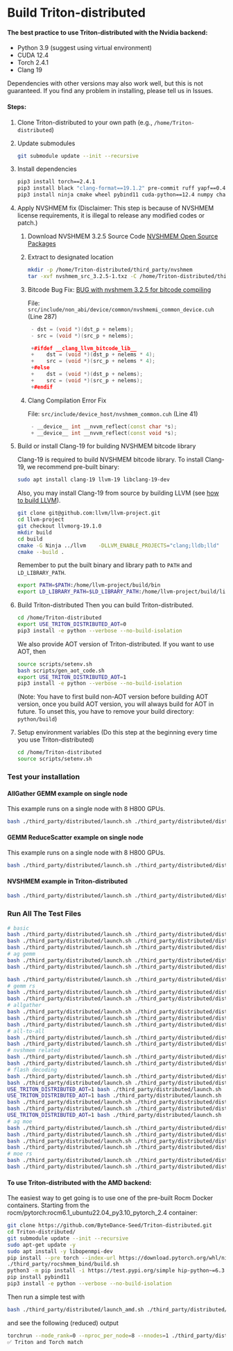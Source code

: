 # Build Triton-distributed

#### The best practice to use Triton-distributed with the Nvidia backend:
- Python 3.9 (suggest using virtual environment)
- CUDA 12.4
- Torch 2.4.1
- Clang 19

Dependencies with other versions may also work well, but this is not guaranteed. If you find any problem in installing, please tell us in Issues.

#### Steps:
1. Clone Triton-distributed to your own path (e.g., `/home/Triton-distributed`)
2. Update submodules
    ```sh
    git submodule update --init --recursive
    ```
3. Install dependencies
    ```sh
    pip3 install torch==2.4.1
    pip3 install black "clang-format==19.1.2" pre-commit ruff yapf==0.43
    pip3 install ninja cmake wheel pybind11 cuda-python==12.4 numpy chardet pytest
    ```
4. Apply NVSHMEM fix
(Disclaimer: This step is because of NVSHMEM license requirements, it is illegal to release any modified codes or patch.)

    1. Download NVSHMEM 3.2.5 Source Code [NVSHMEM Open Source Packages](https://developer.nvidia.com/downloads/assets/secure/nvshmem/nvshmem_src_3.2.5-1.txz)
    2. Extract to designated location
        ```sh
        mkdir -p /home/Triton-distributed/third_party/nvshmem
        tar -xvf nvshmem_src_3.2.5-1.txz -C /home/Triton-distributed/third_party/nvshmem/ --strip-components=1
        ```
    3. Bitcode Bug Fix: [BUG with nvshmem 3.2.5 for bitcode compiling](https://forums.developer.nvidia.com/t/bug-with-nvshmem-3-2-5-for-bitcode-compiling/327847)

       File: ```src/include/non_abi/device/common/nvshmemi_common_device.cuh``` (Line 287)
       ```cpp
        - dst = (void *)(dst_p + nelems);
        - src = (void *)(src_p + nelems);

        +#ifdef __clang_llvm_bitcode_lib__
        +    dst = (void *)(dst_p + nelems * 4);
        +    src = (void *)(src_p + nelems * 4);
        +#else
        +    dst = (void *)(dst_p + nelems);
        +    src = (void *)(src_p + nelems);
        +#endif
        ```
    4. Clang Compilation Error Fix

       File: ```src/include/device_host/nvshmem_common.cuh``` (Line 41)
       ```cpp
        - __device__ int __nvvm_reflect(const char *s);
        + __device__ int __nvvm_reflect(const void *s);
       ```

5. Build or install Clang-19 for building NVSHMEM bitcode library

    Clang-19 is required to build NVSHMEM bitcode library. To install Clang-19, we recommend pre-built binary:
    ```sh
    sudo apt install clang-19 llvm-19 libclang-19-dev
    ```
    Also, you may install Clang-19 from source by building LLVM (see [how to build LLVM](https://llvm.org/docs/CMake.html)).
    ```sh
    git clone git@github.com:llvm/llvm-project.git
    cd llvm-project
    git checkout llvmorg-19.1.0
    mkdir build
    cd build
    cmake -G Ninja ../llvm    -DLLVM_ENABLE_PROJECTS="clang;lldb;lld"    -DLLVM_BUILD_EXAMPLES=ON    -DLLVM_TARGETS_TO_BUILD="Native;NVPTX;AMDGPU"    -DCMAKE_BUILD_TYPE=Release    -DLLVM_ENABLE_ASSERTIONS=ON    -DMLIR_ENABLE_BINDINGS_PYTHON=ON  -DCMAKE_BUILD_TYPE=Release
    cmake --build .
    ```
    Remember to put the built binary and library path to `PATH` and `LD_LIBRARY_PATH`.
    ```sh
    export PATH=$PATH:/home/llvm-project/build/bin
    export LD_LIBRARY_PATH=$LD_LIBRARY_PATH:/home/llvm-project/build/lib
    ```

6. Build Triton-distributed
    Then you can build Triton-distributed.
    ```sh
    cd /home/Triton-distributed
    export USE_TRITON_DISTRIBUTED_AOT=0
    pip3 install -e python --verbose --no-build-isolation
    ```

    We also provide AOT version of Triton-distributed. If you want to use AOT, then
    ```sh
    source scripts/setenv.sh
    bash scripts/gen_aot_code.sh
    export USE_TRITON_DISTRIBUTED_AOT=1
    pip3 install -e python --verbose --no-build-isolation
    ```
    (Note: You have to first build non-AOT version before building AOT version, once you build AOT version, you will always build for AOT in future. To unset this, you have to remove your build directory: `python/build`)
6. Setup environment variables (Do this step at the beginning every time you use Triton-distributed)
    ```sh
    cd /home/Triton-distributed
    source scripts/setenv.sh
    ```

### Test your installation
#### AllGather GEMM example on single node
This example runs on a single node with 8 H800 GPUs.
```sh
bash ./third_party/distributed/launch.sh ./third_party/distributed/distributed/test/nvidia/test_ag_gemm_intra_node.py --case correctness_tma
```
#### GEMM ReduceScatter example on single node
This example runs on a single node with 8 H800 GPUs.
```sh
bash ./third_party/distributed/launch.sh ./third_party/distributed/distributed/test/nvidia/test_gemm_rs_multi_node.py 8192 8192 29568
```
#### NVSHMEM example in Triton-distributed
```sh
bash ./third_party/distributed/launch.sh ./third_party/distributed/distributed/test/nvidia/test_nvshmem_api.py
```

### Run All The Test Files
```sh
# basic
bash ./third_party/distributed/launch.sh ./third_party/distributed/distributed/test/test_distributed_wait.py --case correctness
bash ./third_party/distributed/launch.sh ./third_party/distributed/distributed/test/test_distributed_wait.py --case correctness_tma
bash ./third_party/distributed/launch.sh ./third_party/distributed/distributed/test/test_distributed_wait.py --case correctness_tma_multi_barrier
# ag gemm
bash ./third_party/distributed/launch.sh ./third_party/distributed/distributed/test/test_ag_gemm_intra_node.py --case correctness_tma
bash ./third_party/distributed/launch.sh ./third_party/distributed/distributed/test/test_ag_gemm_intra_node.py --case correctness_tma_autotune

bash ./third_party/distributed/launch.sh ./third_party/distributed/distributed/test/test_ag_gemm_inter_node.py --M 8192
# gemm rs
bash ./third_party/distributed/launch.sh ./third_party/distributed/distributed/test/test_gemm_rs_multi_node.py 8192 8192 29568
bash ./third_party/distributed/launch.sh ./third_party/distributed/distributed/test/test_gemm_rs_multi_node.py 8192 8192 29568 --check
# allgather
bash ./third_party/distributed/launch.sh ./third_party/distributed/distributed/test/test_ag_small_msg.py
bash ./third_party/distributed/launch.sh ./third_party/distributed/distributed/test/test_all_gather.py
bash ./third_party/distributed/launch.sh ./third_party/distributed/distributed/test/test_fast_allgather.py   --iters 10   --warmup_iters 20   --mode push_2d_ll   --minbytes 4096   --maxbytes 8192
# all-to-all
bash ./third_party/distributed/launch.sh ./third_party/distributed/distributed/test/test_all_to_all.py
bash ./third_party/distributed/launch.sh ./third_party/distributed/distributed/test/test_ep_moe_inference.py
# nvshmem related
bash ./third_party/distributed/launch.sh ./third_party/distributed/distributed/test/test_nvshmem_api.py
bash ./third_party/distributed/launch.sh ./third_party/distributed/distributed/test/test_ring_put.py
# flash decoding
bash ./third_party/distributed/launch.sh ./third_party/distributed/distributed/test/test_decode_attn.py --case perf_8k
bash ./third_party/distributed/launch.sh ./third_party/distributed/distributed/test/test_decode_attn.py --case perf_8k_persistent
USE_TRITON_DISTRIBUTED_AOT=1 bash ./third_party/distributed/launch.sh  ./third_party/distributed/distributed/test/test_decode_attn.py --case perf_8k_persistent_aot
USE_TRITON_DISTRIBUTED_AOT=1 bash ./third_party/distributed/launch.sh  ./third_party/distributed/distributed/test/test_decode_attn.py --case perf_8k_aot
bash ./third_party/distributed/launch.sh ./third_party/distributed/distributed/test/test_sp_decode_attn.py --case perf
bash ./third_party/distributed/launch.sh ./third_party/distributed/distributed/test/test_sp_decode_attn.py --case correctness
USE_TRITON_DISTRIBUTED_AOT=1 bash ./third_party/distributed/launch.sh ./third_party/distributed/distributed/test/test_sp_decode_attn.py --case correctness
# ag moe
bash ./third_party/distributed/launch.sh ./third_party/distributed/distributed/test/test_ag_moe.py --M 2048
bash ./third_party/distributed/launch.sh ./third_party/distributed/distributed/test/test_ag_moe.py --M 4096
bash ./third_party/distributed/launch.sh ./third_party/distributed/distributed/test/test_ag_moe.py --M 8192
bash ./third_party/distributed/launch.sh ./third_party/distributed/distributed/test/test_ag_moe.py --M 16384
# moe rs
bash ./third_party/distributed/launch.sh ./third_party/distributed/distributed/test/test_moe_reduce_rs_intra_node.py 8192 2048 1536 32 2
bash ./third_party/distributed/launch.sh ./third_party/distributed/distributed/test/test_moe_reduce_rs_intra_node.py 8192 2048 1536 32 2 --check
```

#### To use Triton-distributed with the AMD backend:
The easiest way to get going is to use one of the pre-built Rocm Docker containers. Starting from the rocm/pytorch:rocm6.1_ubuntu22.04_py3.10_pytorch_2.4 container:
```sh
git clone https://github.com/ByteDance-Seed/Triton-distributed.git
cd Triton-distributed/
git submodule update --init --recursive
sudo apt-get update -y
sudo apt install -y libopenmpi-dev
pip install --pre torch --index-url https://download.pytorch.org/whl/nightly/rocm6.3 --no-deps
./third_party/rocshmem_bind/build.sh
python3 -m pip install -i https://test.pypi.org/simple hip-python~=6.3.2 (or whatever Rocm version you have)
pip install pybind11
pip3 install -e python --verbose --no-build-isolation
```
Then run a simple test with
```sh
bash ./third_party/distributed/launch_amd.sh ./third_party/distributed/distributed/test/amd/test_ag_gemm_intra_node.py 8192 8192 29568
 ```
and see the following (reduced) output
```sh
torchrun --node_rank=0 --nproc_per_node=8 --nnodes=1 ./third_party/distributed/distributed/test/amd/test_ag_gemm_intra_node.py 8192 8192 29568
✅ Triton and Torch match
```
